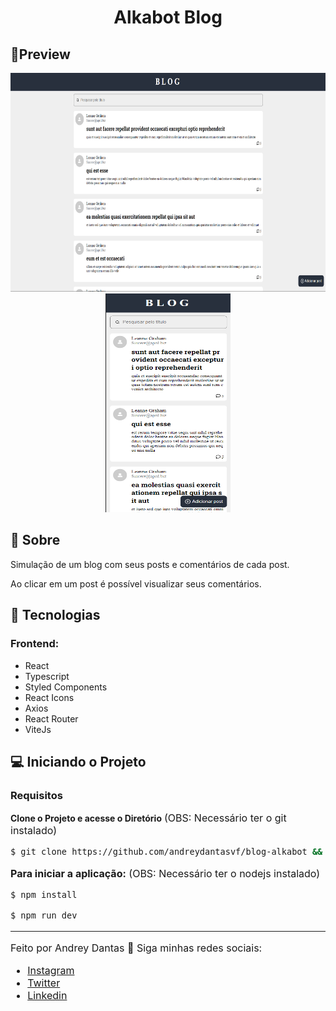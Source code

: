 <h1 align="center">Alkabot Blog</h1>

## 🔖Preview

<p align="center" >
  <img alt="Layout" src=".github/previewWeb.png" width="600px" height="350px">
	<img alt="Layout" src=".github/previewMobile.png" width="200px" height="350px">
</p>
  
## 📜 Sobre
<p>
Simulação de um blog com seus posts e comentários de cada post.
</p>
<p>
	Ao clicar em um post é possível visualizar seus comentários.
</p>

## 🚀 Tecnologias

### Frontend:

- React
- Typescript
- Styled Components
- React Icons
- Axios
- React Router
- ViteJs

## 💻 Iniciando o Projeto

### Requisitos

**Clone o Projeto e acesse o Diretório**
<font size="3">(OBS: Necessário ter o git instalado)<font />

```bash
$ git clone https://github.com/andreydantasvf/blog-alkabot && cd blog-alkabot
```

**Para iniciar a aplicação:**
<font size="3">(OBS: Necessário ter o nodejs instalado)<font />

```bash
$ npm install
```

```bash
$ npm run dev
```

---

Feito por Andrey Dantas 👋 Siga minhas redes sociais:

- [Instagram](https://www.instagram.com/andreydantasvf/)
- [Twitter](https://twitter.com/andreydantasvf)
- [Linkedin](https://www.linkedin.com/in/andreydantasvf/)
